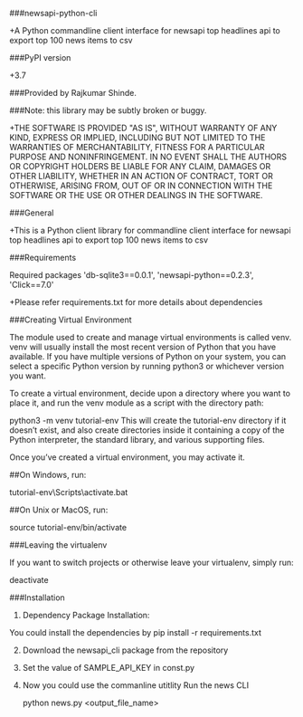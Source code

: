 ###newsapi-python-cli

+A Python commandline client interface for newsapi top headlines api to export top 100 news items to csv

###PyPI version

+3.7

###Provided by Rajkumar Shinde.

###Note: this library may be subtly broken or buggy.

+THE SOFTWARE IS PROVIDED "AS IS", WITHOUT WARRANTY OF ANY KIND, EXPRESS OR IMPLIED, INCLUDING BUT NOT LIMITED TO THE WARRANTIES OF MERCHANTABILITY, FITNESS FOR A PARTICULAR PURPOSE AND NONINFRINGEMENT. IN NO EVENT SHALL THE AUTHORS OR COPYRIGHT HOLDERS BE LIABLE FOR ANY CLAIM, DAMAGES OR OTHER LIABILITY, WHETHER IN AN ACTION OF CONTRACT, TORT OR OTHERWISE, ARISING FROM, OUT OF OR IN CONNECTION WITH THE SOFTWARE OR THE USE OR OTHER DEALINGS IN THE SOFTWARE.

###General

+This is a Python client library for commandline client interface for newsapi top headlines api to export top 100 news items to csv


###Requirements

Required packages
    'db-sqlite3==0.0.1',
    'newsapi-python==0.2.3',
    'Click==7.0'

+Please refer requirements.txt for more details about dependencies


###Creating Virtual Environment

The module used to create and manage virtual environments is called venv. venv will usually install the most recent version of Python that you have available. If you have multiple versions of Python on your system, you can select a specific Python version by running python3 or whichever version you want.

To create a virtual environment, decide upon a directory where you want to place it, and run the venv module as a script with the directory path:

python3 -m venv tutorial-env
This will create the tutorial-env directory if it doesn’t exist, and also create directories inside it containing a copy of the Python interpreter, the standard library, and various supporting files.

Once you’ve created a virtual environment, you may activate it.

##On Windows, run:

tutorial-env\Scripts\activate.bat

##On Unix or MacOS, run:

source tutorial-env/bin/activate


###Leaving the virtualenv

If you want to switch projects or otherwise leave your virtualenv, simply run:

deactivate


###Installation

1) Dependency Package Installation:

You could install the dependencies by
    pip install -r requirements.txt

2) Download the newsapi_cli package from the repository

3) Set the value of SAMPLE_API_KEY in const.py

4) Now you could use the commanline utitlity 
    Run the news CLI

    python news.py <output_file_name>

